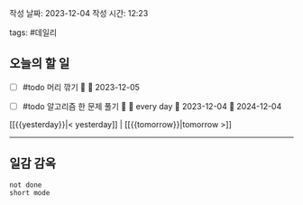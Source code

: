 
작성 날짜: 2023-12-04
작성 시간: 12:23

tags: #데일리

## 오늘의 할 일

- [ ] #todo 머리 깎기 🔼 📅 2023-12-05
- [ ] #todo 알고리즘 한 문제 풀기 🔺 🔁 every day 🛫 2023-12-04 📅 2024-12-04


[[{{yesterday}}|< yesterday]] | [[{{tomorrow}}|tomorrow >]]  
  
---  
## 일감 감옥  
```tasks  
not done  
short mode  
```